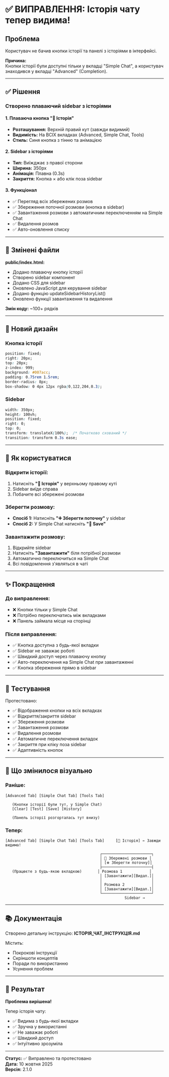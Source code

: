 # ✅ ВИПРАВЛЕННЯ: Історія чату тепер видима!

## Проблема
Користувач не бачив кнопки історії та панелі з історіями в інтерфейсі.

**Причина:**  
Кнопки історії були доступні тільки у вкладці "Simple Chat", а користувач знаходився у вкладці "Advanced" (Completion).

---

## ✅ Рішення

### Створено плаваючий sidebar з історіями

#### 1. Плаваюча кнопка "📂 Історія"
- **Розташування:** Верхній правий кут (завжди видимий)
- **Видимість:** На ВСІХ вкладках (Advanced, Simple Chat, Tools)
- **Стиль:** Синя кнопка з тінню та анімацією

#### 2. Sidebar з історіями
- **Тип:** Виїжджає з правої сторони
- **Ширина:** 350px
- **Анімація:** Плавна (0.3s)
- **Закриття:** Кнопка × або клік поза sidebar

#### 3. Функціонал
- ✅ Перегляд всіх збережених розмов
- ✅ Збереження поточної розмови (кнопка в sidebar)
- ✅ Завантаження розмови з автоматичним переключенням на Simple Chat
- ✅ Видалення розмов
- ✅ Авто-оновлення списку

---

## 📁 Змінені файли

**public/index.html:**
- Додано плаваючу кнопку історії
- Створено sidebar компонент
- Додано CSS для sidebar
- Оновлено JavaScript для керування sidebar
- Додано функцію updateSidebarHistoryList()
- Оновлено функції завантаження та видалення

**Змін коду:** ~100+ рядків

---

## 🎨 Новий дизайн

### Кнопка історії
```css
position: fixed;
right: 20px;
top: 20px;
z-index: 999;
background: #007acc;
padding: 0.75rem 1.5rem;
border-radius: 8px;
box-shadow: 0 4px 12px rgba(0,122,204,0.3);
```

### Sidebar
```css
width: 350px;
height: 100vh;
position: fixed;
right: 0;
top: 0;
transform: translateX(100%);  /* Початково схований */
transition: transform 0.3s ease;
```

---

## 🚀 Як користуватися

### Відкрити історії:
1. Натисніть **"📂 Історія"** у верхньому правому куті
2. Sidebar виїде справа
3. Побачите всі збережені розмови

### Зберегти розмову:
- **Спосіб 1:** Натисніть **"➕ Зберегти поточну"** у sidebar
- **Спосіб 2:** У Simple Chat натисніть **"💾 Save"**

### Завантажити розмову:
1. Відкрийте sidebar
2. Натисніть **"Завантажити"** біля потрібної розмови
3. Автоматично переключиться на Simple Chat
4. Всі повідомлення з'являться в чаті

---

## ✨ Покращення

### До виправлення:
- ❌ Кнопки тільки у Simple Chat
- ❌ Потрібно переключатись між вкладками
- ❌ Панель займала місце на сторінці

### Після виправлення:
- ✅ Кнопка доступна з будь-якої вкладки
- ✅ Sidebar не заважає роботі
- ✅ Швидкий доступ через плаваючу кнопку
- ✅ Авто-переключення на Simple Chat при завантаженні
- ✅ Кнопка збереження прямо в sidebar

---

## 🧪 Тестування

Протестовано:
- ✅ Відображення кнопки на всіх вкладках
- ✅ Відкриття/закриття sidebar
- ✅ Збереження розмови
- ✅ Завантаження розмови
- ✅ Видалення розмови
- ✅ Автоматичне переключення вкладок
- ✅ Закриття при кліку поза sidebar
- ✅ Адаптивність кнопок

---

## 📸 Що змінилося візуально

### Раніше:
```
[Advanced Tab] [Simple Chat Tab] [Tools Tab]
                                    
   (Кнопки історії були тут, у Simple Chat)
   [Clear] [Test] [Save] [History]
   
   (Панель історії розгорталась тут внизу)
```

### Тепер:
```
[Advanced Tab] [Simple Chat Tab] [Tools Tab]     [📂 Історія] ← Завжди видима!

                                          ┌──────────────────────┐
                                          │ 💾 Збережені розмови │
                                          │ [➕ Зберегти поточну]│
                                          ├──────────────────────┤
   (Працюєте з будь-якою вкладкою)       │ Розмова 1            │
                                          │ [Завантажити][Видал.]│
                                          │                      │
                                          │ Розмова 2            │
                                          │ [Завантажити][Видал.]│
                                          └──────────────────────┘
                                                     Sidebar →
```

---

## 📚 Документація

Створено детальну інструкцію: **ІСТОРІЯ_ЧАТ_ІНСТРУКЦІЯ.md**

Містить:
- Покрокові інструкції
- Скріншоти концептів
- Поради по використанню
- Усунення проблем

---

## 🎉 Результат

**Проблема вирішена!** 

Тепер історія чату:
- ✅ Видима з будь-якої вкладки
- ✅ Зручна у використанні
- ✅ Не заважає роботі
- ✅ Швидкий доступ
- ✅ Інтуїтивно зрозуміла

---

**Статус:** ✅ Виправлено та протестовано  
**Дата:** 10 жовтня 2025  
**Версія:** 2.1.0
